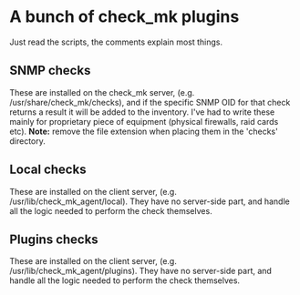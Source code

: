 A bunch of check_mk plugins
===========================
Just read the scripts, the comments explain most things.

SNMP checks
-----------
These are installed on the check_mk server, (e.g. /usr/share/check_mk/checks), and if the
specific SNMP OID for that check returns a result it will be added to the inventory. I've had
to write these mainly for proprietary piece of equipment (physical firewalls, raid cards etc).
**Note:** remove the file extension when placing them in the 'checks' directory.

Local checks
------------
These are installed on the client server, (e.g. /usr/lib/check_mk_agent/local). They have
no server-side part, and handle all the logic needed to perform the check themselves.

Plugins checks
--------------
These are installed on the client server, (e.g. /usr/lib/check_mk_agent/plugins). They have
no server-side part, and handle all the logic needed to perform the check themselves.
